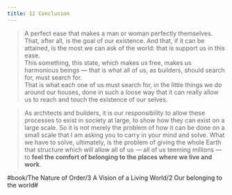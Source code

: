 ```yaml
---
title: 12 Conclusion
---
```


> A perfect ease that makes a man or woman perfectly themselves.  
> That, after all, is the goal of our existence. And that, if it can be attained, is the most we can ask of the world: that is support us in this ease.  
> This something, this state, which makes us free, makes us harmonious beings — that is what all of us, as builders, should search for, must search for.  
> That is what each one of us must search for, in the little things we do around our houses, done in such a loose way that it can really allow us to reach and touch the existence of our selves.  

> As architects and builders, it is our responsibility to allow these processes to exist in society at large, to show how they can exist on a large scale. So it is not merely the problem of how it can be done on a small scale that I am asking you to carry in your mind and solve. What we have to solve, ultimately, is the problem of giving the whole Earth that structure which will allow all of us — all of us teeming millions — to **feel the comfort of belonging to the places where we live and work**.  

#book/The Nature of Order/3 A Vision of a Living World/2 Our belonging to the world#